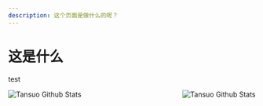 ```yaml
---
description: 这个页面是做什么的呢？
---
```


# 这是什么

test

<img align="left" alt="Tansuo Github Stats" src="https://github-readme-stats.vercel.app/api/top-langs/?username=tansuo&show_icons=true&hide_border=true&theme=radical" />
<img align="right" alt="Tansuo Github Stats" src="https://github-readme-stats.vercel.app/api?username=tansuo&show_icons=true&hide_border=true&theme=radical" />
